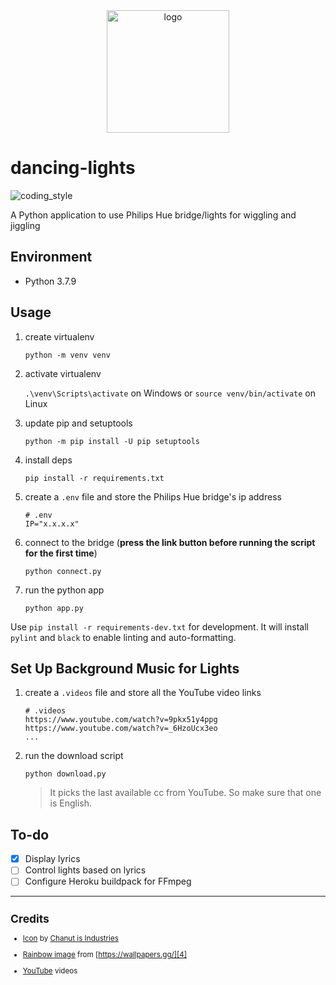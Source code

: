 <div align="center">
    <img src="https://cdn3.iconfinder.com/data/icons/party-fill-recreation-story/512/Dancing-512.png" alt="logo" height="196">
</div>

# dancing-lights

![coding_style](https://img.shields.io/badge/code%20style-black-000000.svg)

A Python application to use Philips Hue bridge/lights for wiggling and jiggling

## Environment

- Python 3.7.9

## Usage

1. create virtualenv

   `python -m venv venv`

2. activate virtualenv

   `.\venv\Scripts\activate` on Windows or `source venv/bin/activate` on Linux

3. update pip and setuptools

   `python -m pip install -U pip setuptools`

4. install deps

   `pip install -r requirements.txt`

5. create a `.env` file and store the Philips Hue bridge's ip address

   ```
   # .env
   IP="x.x.x.x"
   ```

6. connect to the bridge (**press the link button before running the script for the first time**)

   `python connect.py`

7. run the python app

   `python app.py`

Use `pip install -r requirements-dev.txt` for development.
It will install `pylint` and `black` to enable linting and auto-formatting.

## Set Up Background Music for Lights

1. create a `.videos` file and store all the YouTube video links

   ```
   # .videos
   https://www.youtube.com/watch?v=9pkx51y4ppg
   https://www.youtube.com/watch?v=_6HzoUcx3eo
   ...
   ```

2. run the download script

   `python download.py`

   > It picks the last available cc from YouTube. So make sure that one is English.

## To-do

- [x] Display lyrics
- [ ] Control lights based on lyrics
- [ ] Configure Heroku buildpack for FFmpeg

<hr>

<sup>

## Credits

- [Icon][1] by [Chanut is Industries][2]

- [Rainbow image][3] from [https://wallpapers.gg/][4]

- [YouTube][5] videos

</sup>

[1]: https://www.iconfinder.com/icons/7149745/dancing_dancer_party_lifestyle_happiness_entertainment_recreation_icon
[2]: https://www.iconfinder.com/Chanut-is
[3]: https://wallpapers.gg/digital-rainbow-background-6k/
[4]: https://wallpapers.gg/
[5]: https://www.youtube.com/
